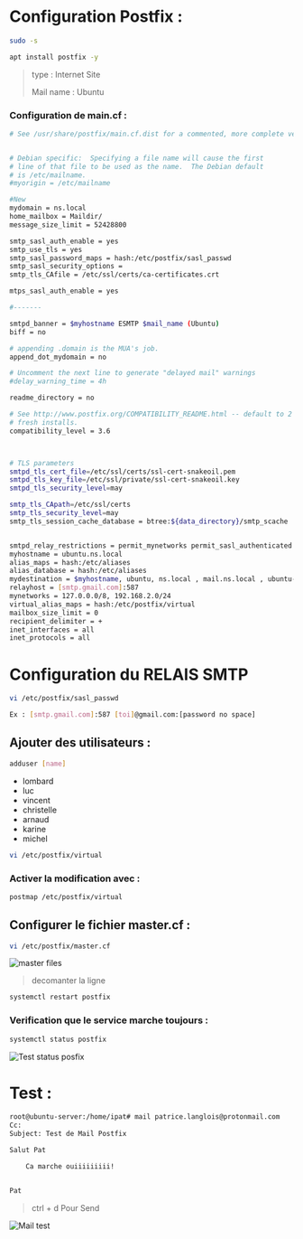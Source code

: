 # Configuration Postfix :

```bash
sudo -s
```
```bash
apt install postfix -y
```
>type : Internet Site
>
>
>Mail name : Ubuntu

### Configuration de main.cf :

```bash
# See /usr/share/postfix/main.cf.dist for a commented, more complete version


# Debian specific:  Specifying a file name will cause the first
# line of that file to be used as the name.  The Debian default
# is /etc/mailname.
#myorigin = /etc/mailname

#New
mydomain = ns.local
home_mailbox = Maildir/
message_size_limit = 52428800

smtp_sasl_auth_enable = yes
smtp_use_tls = yes
smtp_sasl_password_maps = hash:/etc/postfix/sasl_passwd
smtp_sasl_security_options =
smtp_tls_CAfile = /etc/ssl/certs/ca-certificates.crt

mtps_sasl_auth_enable = yes

#-------

smtpd_banner = $myhostname ESMTP $mail_name (Ubuntu)
biff = no

# appending .domain is the MUA's job.
append_dot_mydomain = no

# Uncomment the next line to generate "delayed mail" warnings
#delay_warning_time = 4h

readme_directory = no

# See http://www.postfix.org/COMPATIBILITY_README.html -- default to 2 on
# fresh installs.
compatibility_level = 3.6



# TLS parameters
smtpd_tls_cert_file=/etc/ssl/certs/ssl-cert-snakeoil.pem
smtpd_tls_key_file=/etc/ssl/private/ssl-cert-snakeoil.key
smtpd_tls_security_level=may

smtp_tls_CApath=/etc/ssl/certs
smtp_tls_security_level=may
smtp_tls_session_cache_database = btree:${data_directory}/smtp_scache


smtpd_relay_restrictions = permit_mynetworks permit_sasl_authenticated defer_unauth_destination
myhostname = ubuntu.ns.local
alias_maps = hash:/etc/aliases
alias_database = hash:/etc/aliases
mydestination = $myhostname, ubuntu, ns.local , mail.ns.local , ubuntu-server, localhost.localdomain, localhost
relayhost = [smtp.gmail.com]:587
mynetworks = 127.0.0.0/8, 192.168.2.0/24
virtual_alias_maps = hash:/etc/postfix/virtual
mailbox_size_limit = 0
recipient_delimiter = +
inet_interfaces = all
inet_protocols = all
```
# Configuration du RELAIS SMTP

```bash
vi /etc/postfix/sasl_passwd
```
```bash
Ex : [smtp.gmail.com]:587 [toi]@gmail.com:[password no space]
```

## Ajouter des utilisateurs :

```bash
adduser [name]
```
- lombard
- luc
- vincent
- christelle
- arnaud
- karine
- michel

```bash
vi /etc/postfix/virtual
```
### Activer la modification avec :

```bash
postmap /etc/postfix/virtual
```
## Configurer le fichier master.cf :

```bash
vi /etc/postfix/master.cf
```
![master files](https://github.com/Plangloi/420-AJ5-RO_DE-PLOIEMENT-DES-SERVICES-WEB-Linux/assets/48372629/1b469ded-6a73-479b-b29a-353c61284c9e)

> decomanter la ligne  

```bash
systemctl restart postfix
```
### Verification que le service marche toujours :
```bash
systemctl status postfix
```
![Test status posfix](https://github.com/Plangloi/420-AJ5-RO_DE-PLOIEMENT-DES-SERVICES-WEB-Linux/assets/48372629/213d4162-4c9f-43ac-9c52-203d29213aa5)



# Test :

```bash
root@ubuntu-server:/home/ipat# mail patrice.langlois@protonmail.com
Cc:
Subject: Test de Mail Postfix

Salut Pat

    Ca marche ouiiiiiiiii!


Pat
```
> ctrl + d
>Pour Send


![Mail test](https://github.com/Plangloi/420-AJ5-RO_DE-PLOIEMENT-DES-SERVICES-WEB-Linux/assets/48372629/967904e9-0eaa-4a06-a85c-052474122f5e)





